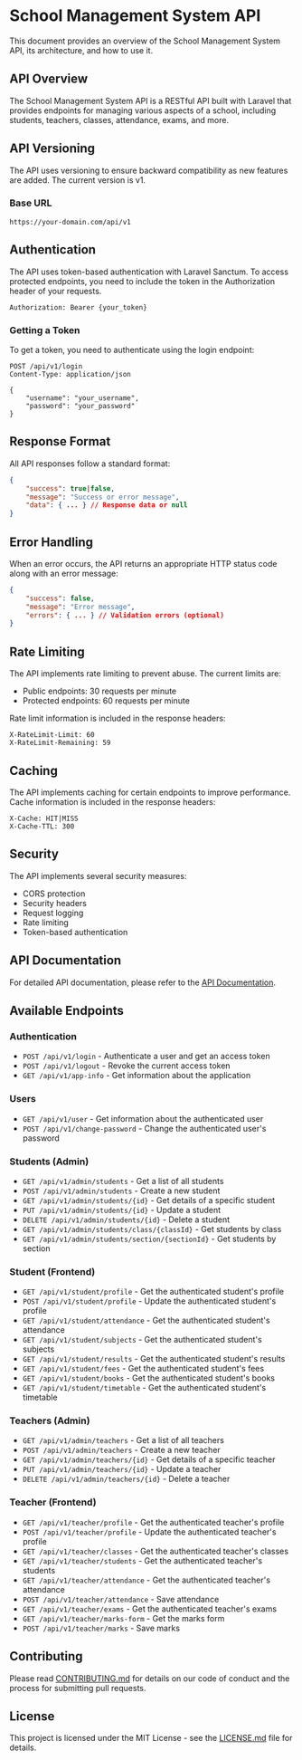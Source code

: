 # School Management System API

This document provides an overview of the School Management System API, its architecture, and how to use it.

## API Overview

The School Management System API is a RESTful API built with Laravel that provides endpoints for managing various aspects of a school, including students, teachers, classes, attendance, exams, and more.

## API Versioning

The API uses versioning to ensure backward compatibility as new features are added. The current version is v1.

### Base URL

```
https://your-domain.com/api/v1
```

## Authentication

The API uses token-based authentication with Laravel Sanctum. To access protected endpoints, you need to include the token in the Authorization header of your requests.

```
Authorization: Bearer {your_token}
```

### Getting a Token

To get a token, you need to authenticate using the login endpoint:

```
POST /api/v1/login
Content-Type: application/json

{
    "username": "your_username",
    "password": "your_password"
}
```

## Response Format

All API responses follow a standard format:

```json
{
    "success": true|false,
    "message": "Success or error message",
    "data": { ... } // Response data or null
}
```

## Error Handling

When an error occurs, the API returns an appropriate HTTP status code along with an error message:

```json
{
    "success": false,
    "message": "Error message",
    "errors": { ... } // Validation errors (optional)
}
```

## Rate Limiting

The API implements rate limiting to prevent abuse. The current limits are:

- Public endpoints: 30 requests per minute
- Protected endpoints: 60 requests per minute

Rate limit information is included in the response headers:

```
X-RateLimit-Limit: 60
X-RateLimit-Remaining: 59
```

## Caching

The API implements caching for certain endpoints to improve performance. Cache information is included in the response headers:

```
X-Cache: HIT|MISS
X-Cache-TTL: 300
```

## Security

The API implements several security measures:

- CORS protection
- Security headers
- Request logging
- Rate limiting
- Token-based authentication

## API Documentation

For detailed API documentation, please refer to the [API Documentation](https://your-domain.com/api-docs-v1.html).

## Available Endpoints

### Authentication

- `POST /api/v1/login` - Authenticate a user and get an access token
- `POST /api/v1/logout` - Revoke the current access token
- `GET /api/v1/app-info` - Get information about the application

### Users

- `GET /api/v1/user` - Get information about the authenticated user
- `POST /api/v1/change-password` - Change the authenticated user's password

### Students (Admin)

- `GET /api/v1/admin/students` - Get a list of all students
- `POST /api/v1/admin/students` - Create a new student
- `GET /api/v1/admin/students/{id}` - Get details of a specific student
- `PUT /api/v1/admin/students/{id}` - Update a student
- `DELETE /api/v1/admin/students/{id}` - Delete a student
- `GET /api/v1/admin/students/class/{classId}` - Get students by class
- `GET /api/v1/admin/students/section/{sectionId}` - Get students by section

### Student (Frontend)

- `GET /api/v1/student/profile` - Get the authenticated student's profile
- `POST /api/v1/student/profile` - Update the authenticated student's profile
- `GET /api/v1/student/attendance` - Get the authenticated student's attendance
- `GET /api/v1/student/subjects` - Get the authenticated student's subjects
- `GET /api/v1/student/results` - Get the authenticated student's results
- `GET /api/v1/student/fees` - Get the authenticated student's fees
- `GET /api/v1/student/books` - Get the authenticated student's books
- `GET /api/v1/student/timetable` - Get the authenticated student's timetable

### Teachers (Admin)

- `GET /api/v1/admin/teachers` - Get a list of all teachers
- `POST /api/v1/admin/teachers` - Create a new teacher
- `GET /api/v1/admin/teachers/{id}` - Get details of a specific teacher
- `PUT /api/v1/admin/teachers/{id}` - Update a teacher
- `DELETE /api/v1/admin/teachers/{id}` - Delete a teacher

### Teacher (Frontend)

- `GET /api/v1/teacher/profile` - Get the authenticated teacher's profile
- `POST /api/v1/teacher/profile` - Update the authenticated teacher's profile
- `GET /api/v1/teacher/classes` - Get the authenticated teacher's classes
- `GET /api/v1/teacher/students` - Get the authenticated teacher's students
- `GET /api/v1/teacher/attendance` - Get the authenticated teacher's attendance
- `POST /api/v1/teacher/attendance` - Save attendance
- `GET /api/v1/teacher/exams` - Get the authenticated teacher's exams
- `GET /api/v1/teacher/marks-form` - Get the marks form
- `POST /api/v1/teacher/marks` - Save marks

## Contributing

Please read [CONTRIBUTING.md](CONTRIBUTING.md) for details on our code of conduct and the process for submitting pull requests.

## License

This project is licensed under the MIT License - see the [LICENSE.md](LICENSE.md) file for details.
